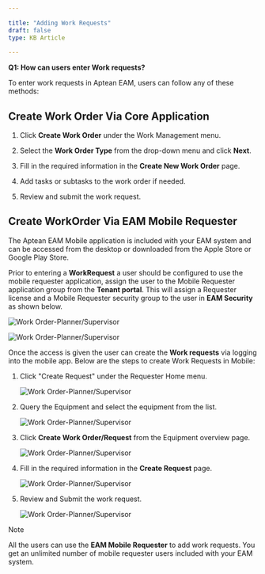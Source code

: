 ```yaml
---  
 
title: "Adding Work Requests"  
draft: false 
type: KB Article
 
---
```

**Q1: How can users enter Work requests?**

To enter work requests in Aptean EAM, users can follow any of these methods:

## Create Work Order Via Core Application

1. Click **Create Work Order** under the Work Management menu.

2. Select the **Work Order Type** from the drop-down menu and click **Next**.
3. Fill in the required information in the **Create New Work Order** page.
4. Add tasks or subtasks to the work order if needed.
5. Review and submit the work request.

## Create WorkOrder Via EAM Mobile Requester

The Aptean EAM Mobile application is included with your EAM system and can be accessed from the desktop or downloaded from the Apple Store or Google Play Store.

Prior to entering a **WorkRequest** a user should be configured to use the mobile requester
application, assign the user to the Mobile Requester application group from the **Tenant portal**.
This will assign a Requester license and a Mobile Requester security group to the user in **EAM
Security** as shown below.

![Work Order-Planner/Supervisor](assets/MR1.png)

![Work Order-Planner/Supervisor](assets/MR2.png)

Once the access is given the user can create the **Work requests** via logging into the
mobile app. Below are the steps to create Work Requests in Mobile:

1. Click "Create Request" under the Requester Home menu.

    ![Work Order-Planner/Supervisor](assets/MR3.png)

2. Query the Equipment and select the equipment from the list.

    ![Work Order-Planner/Supervisor](assets/MR4.png)

3. Click **Create Work Order/Request** from the Equipment overview page.

    ![Work Order-Planner/Supervisor](assets/MR5.png)

4. Fill in the required information in the **Create Request** page.

    ![Work Order-Planner/Supervisor](assets/MR6.png)

5. Review and Submit the work request.

    ![Work Order-Planner/Supervisor](assets/MR7.png)

> [!Note]  
> All the users can use the **EAM Mobile Requester** to add work
requests. You get an unlimited number of mobile requester users included with
your EAM system.

